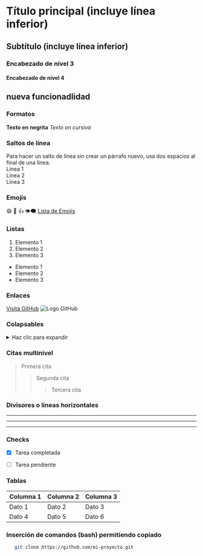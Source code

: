 # Título principal (incluye línea inferior)
## Subtítulo (incluye línea inferior)
### Encabezado de nivel 3
#### Encabezado de nivel 4
## nueva funcionadlidad

### Formatos
**Texto en negrita**
*Texto en cursiva*


### Saltos de línea
Para hacer un salto de línea sin crear un párrafo nuevo, usa dos espacios al final de una línea.  
Línea 1  
Línea 2  
Línea 3  


### Emojis
:smile: :rocket: :+1: :eye_speech_bubble:
[Lista de Emojis](https://github.com/ikatyang/emoji-cheat-sheet)


### Listas
1. Elemento 1
2. Elemento 2
3. Elemento 3

- Elemento 1
- Elemento 2
- Elemento 3


### Enlaces
[Visita GitHub](https://github.com)
![Logo GitHub](https://github.githubassets.com/images/modules/logos_page/GitHub-Mark.png)


### Colapsables
<details>
  <summary>Haz clic para expandir</summary>
  Aquí hay más información.
</details>


### Citas multinivel
> Primera cita
>> Segunda cita
>>> Tercera cita


### Divisores o líneas horizontales
---
***
___


### Checks
- [x] Tarea completada
- [ ] Tarea pendiente


### Tablas

| Columna 1 | Columna 2 | Columna 3 |
|-----------|-----------|-----------|
| Dato 1    | Dato 2    | Dato 3    |
| Dato 4    | Dato 5    | Dato 6    |


### Inserción de comandos (bash) permitiendo copiado
```bash
   git clone https://github.com/mi-proyecto.git
   
